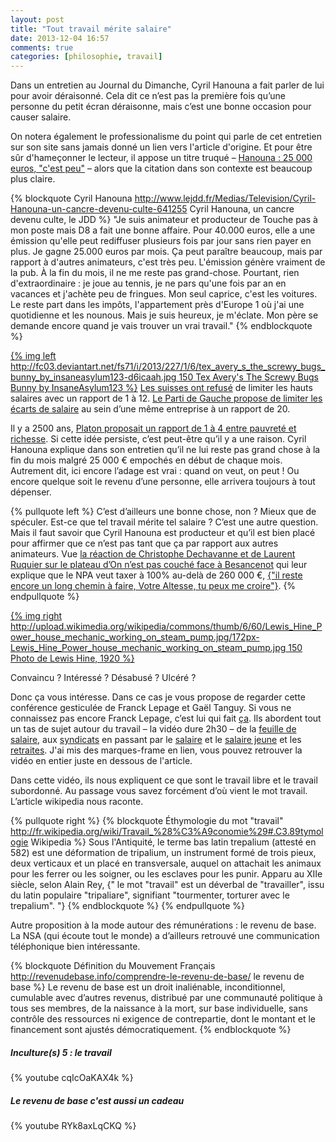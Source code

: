 ```yaml
---
layout: post
title: "Tout travail mérite salaire"
date: 2013-12-04 16:57
comments: true
categories: [philosophie, travail]
---
```


Dans un entretien au Journal du Dimanche, Cyril Hanouna a fait parler de lui pour avoir déraisonné. Cela dit ce n’est pas la première fois qu’une personne du petit écran déraisonne, mais c’est une bonne occasion pour causer salaire.

On notera également le professionalisme du point qui parle de cet entretien sur son site sans jamais donné un lien vers l'article d'origine. Et pour être sûr d'hameçonner le lecteur, il appose un titre truqué – [Hanouna : 25 000 euros, "c'est peu"](http://www.lepoint.fr/ces-gens-la/hanouna-25-000-euros-c-est-tres-peu-01-12-2013-1763746_264.php) – alors que la citation dans son contexte est beaucoup plus claire.

<!-- more -->

{% blockquote Cyril Hanouna http://www.lejdd.fr/Medias/Television/Cyril-Hanouna-un-cancre-devenu-culte-641255 Cyril Hanouna, un cancre devenu culte, le JDD %}
"Je suis animateur et producteur de Touche pas à mon poste mais D8 a fait une bonne affaire. Pour 40.000 euros, elle a une émission qu'elle peut rediffuser plusieurs fois par jour sans rien payer en plus. Je gagne 25.000 euros par mois. Ça peut paraître beaucoup, mais par rapport à d'autres animateurs, c'est très peu. L'émission génère vraiment de la pub. À la fin du mois, il ne me reste pas grand-chose. Pourtant, rien d'extraordinaire : je joue au tennis, je ne pars qu'une fois par an en vacances et j'achète peu de fringues. Mon seul caprice, c'est les voitures. Le reste part dans les impôts, l'appartement près d'Europe 1 où j'ai une quotidienne et les nounous. Mais je suis heureux, je m'éclate. Mon père se demande encore quand je vais trouver un vrai travail."
{% endblockquote %}

[{% img left http://fc03.deviantart.net/fs71/i/2013/227/1/6/tex_avery_s_the_screwy_bugs_bunny_by_insaneasylum123-d6icaah.jpg 150 Tex Avery's The Screwy Bugs Bunny by InsaneAsylum123 %}](http://www.deviantart.com/?offset=34&view_mode=2&order=9&q=wolf+in+tex)
[Les suisses ont refusé](http://www.rtbf.be/info/monde/detail_initiative-1-12-la-suisse-vote-sur-la-limitation-des-gros-salaires?id=8142395) de limiter les hauts salaires avec un rapport de 1 à 12. [Le Parti de Gauche propose de limiter les écarts de salaire](http://www.jean-luc-melenchon.fr/arguments/taxer-les-riches-avec-le-revenu-maximum-et-le-salaire-maximum/) au sein d’une même entreprise à un rapport de 20.

Il y a 2500 ans, [Platon proposait un rapport de 1 à 4 entre pauvreté et richesse](http://alternatives-economiques.fr/blogs/gadrey/2008/11/17/l%E2%80%99eventail-acceptable-des-revenus-platon-georges-marchais-etc). Si cette idée persiste, c’est peut-être qu’il y a une raison. Cyril Hanouna explique dans son entretien qu’il ne lui reste pas grand chose à la fin du mois malgré 25 000 € empochés en début de chaque mois. Autrement dit, ici encore l’adage est vrai : quand on veut, on peut ! Ou encore quelque soit le revenu d’une personne, elle arrivera toujours à tout dépenser.

{% pullquote left %}
C’est d’ailleurs une bonne chose, non ? Mieux que de spéculer. Est-ce que tel travail mérite tel salaire ? C’est une autre question. Mais il faut savoir que Cyril Hanouna est producteur et qu’il est bien placé pour affirmer que ce n’est pas tant que ça par rapport aux autres animateurs. Vue [la réaction de Christophe Dechavanne et de Laurent Ruquier sur le plateau d’On n’est pas couché face à Besancenot](http://youtu.be/3K6Vz1WmnXI?t=1h7m51s) qui leur explique que le NPA veut taxer à 100% au-delà de 260 000 €, [{"il reste encore un long chemin à faire, Votre Altesse, tu peux me croire"}](http://youtu.be/b6IKv7rXRtY?t=1m13s).
{% endpullquote %}

[{% img right http://upload.wikimedia.org/wikipedia/commons/thumb/6/60/Lewis_Hine_Power_house_mechanic_working_on_steam_pump.jpg/172px-Lewis_Hine_Power_house_mechanic_working_on_steam_pump.jpg 150 Photo de Lewis Hine, 1920 %}](http://commons.wikimedia.org/wiki/File:Lewis_Hine_Power_house_mechanic_working_on_steam_pump.jpg)

Convaincu ? Intéressé ? Désabusé ? Ulcéré ?

Donc ça vous intéresse. Dans ce cas je vous propose de regarder cette conférence gesticulée de Franck Lepage et Gaël Tanguy. Si vous ne connaissez pas encore Franck Lepage, c’est lui qui fait [ça](http://youtu.be/oNJo-E4MEk8). Ils abordent tout un tas de sujet autour du travail – la vidéo dure 2h30 – de la [feuille de salaire](http://youtu.be/cqIcOaKAX4k?t=52m49s), aux [syndicats](http://youtu.be/cqIcOaKAX4k?t=1h33m7s) en passant par le [salaire](http://youtu.be/cqIcOaKAX4k?t=2h11m00s) et le [salaire jeune](http://youtu.be/cqIcOaKAX4k?t=2h11m52s) et les [retraites](http://youtu.be/cqIcOaKAX4k?t=2h11m52s). J'ai mis des marques-frame en lien, vous pouvez retrouver la vidéo en entier juste en dessous de l'article.

Dans cette vidéo, ils nous expliquent ce que sont le travail libre et le travail subordonné. Au passage vous savez forcément d’où vient le mot travail. L’article wikipedia nous raconte.

{% pullquote right %}
{% blockquote Éthymologie du mot "travail" http://fr.wikipedia.org/wiki/Travail_%28%C3%A9conomie%29#.C3.89tymologie Wikipedia %}
Sous l'Antiquité, le terme bas latin trepalium (attesté en 582) est une déformation de tripalium, un instrument formé de trois pieux, deux verticaux et un placé en transversale, auquel on attachait les animaux pour les ferrer ou les soigner, ou les esclaves pour les punir.
Apparu au XIIe siècle, selon Alain Rey, {" le mot "travail" est un déverbal de "travailler", issu du latin populaire "tripaliare", signifiant "tourmenter, torturer avec le trepalium". "}
{% endblockquote %}
{% endpullquote %}

Autre proposition à la mode autour des rémunérations : le revenu de base. La NSA (qui écoute tout le monde) a d’ailleurs retrouvé une communication téléphonique bien intéressante.


{% blockquote Définition du Mouvement Français http://revenudebase.info/comprendre-le-revenu-de-base/ le revenu de base %}
Le revenu de base est un droit inaliénable, inconditionnel, cumulable avec d’autres revenus, distribué par une communauté politique à tous ses membres, de la naissance à la mort, sur base individuelle, sans contrôle des ressources ni exigence de contrepartie, dont le montant et le financement sont ajustés démocratiquement.
{% endblockquote %}

##### Inculture(s) 5 : le travail
{% youtube cqIcOaKAX4k %}

##### Le revenu de base c'est aussi un cadeau
{% youtube RYk8axLqCKQ %}